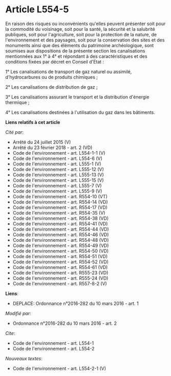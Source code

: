 # Article L554-5

En raison des risques ou inconvénients qu'elles peuvent présenter soit pour la commodité du voisinage, soit pour la santé, la
sécurité et la salubrité publiques, soit pour l'agriculture, soit pour la protection de la nature, de l'environnement et des
paysages, soit pour la conservation des sites et des monuments ainsi que des éléments du patrimoine archéologique, sont
soumises aux dispositions de la présente section les canalisations mentionnées aux 1° à 4° et répondant à des
caractéristiques et des conditions fixées par décret en Conseil d'Etat : 

1° Les canalisations de transport de gaz naturel ou assimilé, d'hydrocarbures ou de produits chimiques ; 

2° Les canalisations de distribution de gaz ; 

3° Les canalisations assurant le transport et la distribution d'énergie thermique ; 

4° Les canalisations destinées à l'utilisation du gaz dans les bâtiments.

**Liens relatifs à cet article**

_Cité par_:

  - Arrêté du 24 juillet 2015 (V)
  - Arrêté du 23 février 2018 - art. 2 (VD)
  - Code de l'environnement - art. L554-1-1 (V)
  - Code de l'environnement - art. L554-6 (V)
  - Code de l'environnement - art. L555-1 (V)
  - Code de l'environnement - art. L555-12 (V)
  - Code de l'environnement - art. L555-13 (V)
  - Code de l'environnement - art. L555-15 (V)
  - Code de l'environnement - art. L555-7 (V)
  - Code de l'environnement - art. L555-9 (V)
  - Code de l'environnement - art. R554-10 (VT)
  - Code de l'environnement - art. R554-14 (VD)
  - Code de l'environnement - art. R554-17 (VD)
  - Code de l'environnement - art. R554-35 (V)
  - Code de l'environnement - art. R554-38 (VD)
  - Code de l'environnement - art. R554-41 (VD)
  - Code de l'environnement - art. R554-44 (VD)
  - Code de l'environnement - art. R554-46 (VD)
  - Code de l'environnement - art. R554-48 (VD)
  - Code de l'environnement - art. R554-49 (VD)
  - Code de l'environnement - art. R554-50 (VD)
  - Code de l'environnement - art. R554-51 (VD)
  - Code de l'environnement - art. R554-52 (VD)
  - Code de l'environnement - art. R554-61 (VD)
  - Code de l'environnement - art. R555-23 (VD)
  - Code de l'environnement - art. R555-24 (VD)
  - Code de l'environnement - art. R557-8-2 (V)

**Liens**:

  - DEPLACE: Ordonnance n°2016-282 du 10 mars 2016 - art. 1

_Modifié par_:

  - Ordonnance n°2016-282 du 10 mars 2016 - art. 2

_Cite_:

  - Code de l'environnement - art. L554-1
  - Code de l'environnement - art. L554-2

_Nouveaux textes_:

  - Code de l'environnement - art. L554-2-1 (V)
